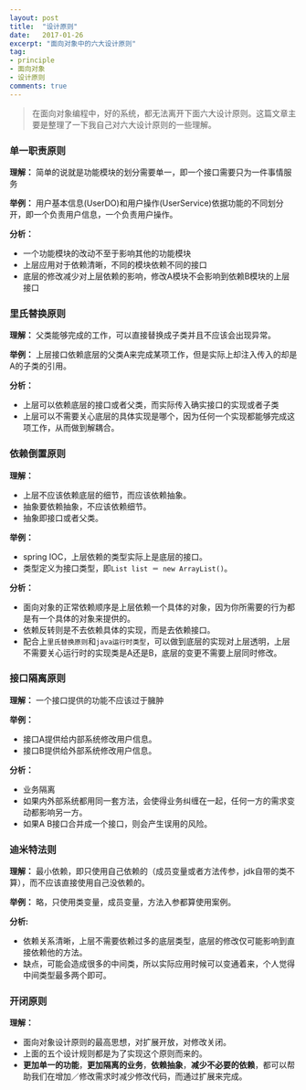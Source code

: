 ```yaml
---
layout: post
title:  "设计原则"
date:   2017-01-26
excerpt: "面向对象中的六大设计原则"
tag:
- principle
- 面向对象
- 设计原则
comments: true
---
```

> 在面向对象编程中，好的系统，都无法离开下面六大设计原则。这篇文章主要是整理了一下我自己对六大设计原则的一些理解。

### 单一职责原则
**理解：** 简单的说就是功能模块的划分需要单一，即一个接口需要只为一件事情服务

**举例：** 用户基本信息(UserDO)和用户操作(UserService)依据功能的不同划分开，即一个负责用户信息，一个负责用户操作。

**分析：**
* 一个功能模块的改动不至于影响其他的功能模块
* 上层应用对于依赖清晰，不同的模块依赖不同的接口
* 底层的修改减少对上层依赖的影响，修改A模块不会影响到依赖B模块的上层接口

### 里氏替换原则
**理解：** 父类能够完成的工作，可以直接替换成子类并且不应该会出现异常。

**举例：** 上层接口依赖底层的父类A来完成某项工作，但是实际上却注入传入的却是A的子类的引用。

**分析：**

  * 上层可以依赖底层的接口或者父类，而实际传入确实接口的实现或者子类
  * 上层可以不需要关心底层的具体实现是哪个，因为任何一个实现都能够完成这项工作，从而做到解耦合。

### 依赖倒置原则
**理解：**

  * 上层不应该依赖底层的细节，而应该依赖抽象。
  * 抽象要依赖抽象，不应该依赖细节。
  * 抽象即接口或者父类。

**举例：**

  * spring IOC，上层依赖的类型实际上是底层的接口。
  * 类型定义为接口类型，即```List list ＝ new ArrayList()```。

**分析：**

  * 面向对象的正常依赖顺序是上层依赖一个具体的对象，因为你所需要的行为都是有一个具体的对象来提供的。
  * 依赖反转则是不去依赖具体的实现，而是去依赖接口。
  * 配合上```里氏替换原则```和```java运行时类型```，可以做到底层的实现对上层透明，上层不需要关心运行时的实现类是A还是B，底层的变更不需要上层同时修改。

### 接口隔离原则
**理解：** 一个接口提供的功能不应该过于臃肿

**举例：**

  * 接口A提供给内部系统修改用户信息。
  * 接口B提供给外部系统修改用户信息。

**分析：**

  * 业务隔离
  * 如果内外部系统都用同一套方法，会使得业务纠缠在一起，任何一方的需求变动都影响另一方。
  * 如果A B接口合并成一个接口，则会产生误用的风险。

### 迪米特法则
**理解：** 最小依赖，即只使用自己依赖的（成员变量或者方法传参，jdk自带的类不算），而不应该直接使用自己没依赖的。

**举例：** 略，只使用类变量，成员变量，方法入参都算使用案例。

**分析:**

  * 依赖关系清晰，上层不需要依赖过多的底层类型，底层的修改仅可能影响到直接依赖他的方法。
  * 缺点，可能会造成很多的中间类，所以实际应用时候可以变通着来，个人觉得中间类型最多两个即可。

### 开闭原则
**理解：**

  * 面向对象设计原则的最高思想，对扩展开放，对修改关闭。
  * 上面的五个设计规则都是为了实现这个原则而来的。
  * **更加单一的功能**，**更加隔离的业务**，**依赖抽象**，**减少不必要的依赖**，都可以帮助我们在增加／修改需求时减少修改代码，而通过扩展来完成。
